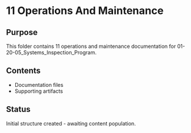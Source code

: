 # 11 Operations And Maintenance

## Purpose
This folder contains 11 operations and maintenance documentation for 01-20-05_Systems_Inspection_Program.

## Contents
- Documentation files
- Supporting artifacts

## Status
Initial structure created - awaiting content population.
